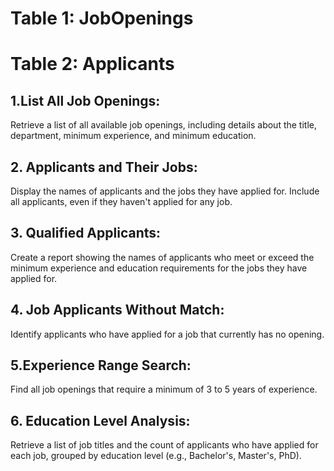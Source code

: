 # Table 1: JobOpenings
# Table 2: Applicants

## 1.List All Job Openings:
 Retrieve a list of all available job openings, including details about the title, department, minimum experience, and minimum education.
## 2. Applicants and Their Jobs:
Display the names of applicants and the jobs they have applied for. Include all applicants, even if they haven't applied for any job.
## 3. Qualified Applicants:
Create a report showing the names of applicants who meet or exceed the minimum experience and education requirements for the jobs they have applied for.
## 4. Job Applicants Without Match:
Identify applicants who have applied for a job that currently has no opening.
## 5.Experience Range Search:
Find all job openings that require a minimum of 3 to 5 years of experience.
## 6. Education Level Analysis:
Retrieve a list of job titles and the count of applicants who have applied for each job, grouped by education level (e.g., Bachelor's, Master's, PhD).
